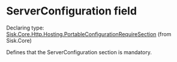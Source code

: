 <!--

Copyrights 2023 Sisk Framework - CypherPotato
Published under MIT license

!!! DO NOT EDIT THIS FILE !!!
This file was generated by a tool in the Sisk package. To edit the information in this documentation,
edit the XML documentation present in the Sisk source code.

-->


# ServerConfiguration field

Declaring type: [Sisk.Core.Http.Hosting.PortableConfigurationRequireSection](/read?q=/contents/spec/Sisk.Core.Http.Hosting.PortableConfigurationRequireSection.md) (from Sisk.Core)


Defines that the ServerConfiguration section is mandatory.

